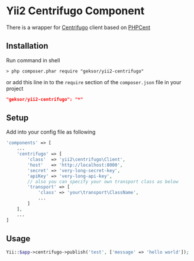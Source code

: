 # Yii2 Centrifugo Component
There is a wrapper for [Centrifugo](https://github.com/centrifugal/centrifugo) client based on [PHPCent](https://github.com/centrifugal/phpcent)
## Installation
Run command in shell
```shell
> php composer.phar require "geksor/yii2-centrifugo"
```
or add this line in to the `require` section of the `composer.json` file in your project 
```json
"geksor/yii2-centrifugo": "*"
```

## Setup
Add into your config file as following
```php
'components' => [
	...
	'centrifugo' => [
		'class'  => 'yii2\centrifugo\Client',
		'host'   => 'http://localhost:8000',
		'secret' => 'very-long-secret-key',
		'apiKey' => 'very-long-api-key',
		// also you can specify your own transport class as below
		'transport' => [
			'class' => 'your\transport\ClassName',
			...
		]
	],
	...
]
```

## Usage
```php
Yii::$app->centrifugo->publish('test', ['message' => 'hello world']);
```
